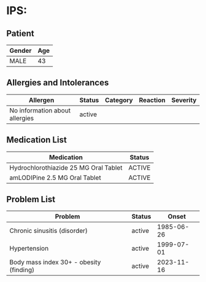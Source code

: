 # IPS:

## Patient

|Gender|Age|
|---|---|
|MALE|43|

## Allergies and Intolerances

|Allergen|Status|Category|Reaction|Severity|
|---|---|---|---|---|
|No information about allergies|active||||

## Medication List

|Medication|Status|
|---|---|
|Hydrochlorothiazide 25 MG Oral Tablet|ACTIVE|
|amLODIPine 2.5 MG Oral Tablet|ACTIVE|

## Problem List

|Problem|Status|Onset|
|---|---|---|
|Chronic sinusitis (disorder)|active|1985-06-26|
|Hypertension|active|1999-07-01|
|Body mass index 30+ - obesity (finding)|active|2023-11-16|
